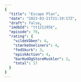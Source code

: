 ```yaml
---
{
  "title": "Escape Plan",
  "date": "2023-03-21T21:19:17Z",
  "draft": false,
  "imdbId": "tt1211956",
  "episode": 79,
  "rating": {
    "vildeVåben": 4,
    "stærkeOneliners": 4,
    "fedSkurk": 3,
    "episkAction": 4,
    "barHudOgStoreMuskler": 2,
    "total": 17
  }
}
---
```


